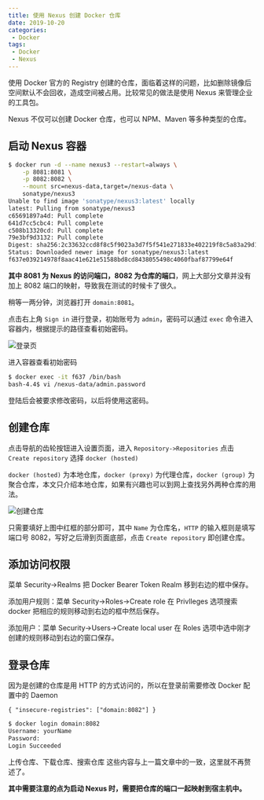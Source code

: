 ```yaml
---
title: 使用 Nexus 创建 Docker 仓库
date: 2019-10-20
categories:
 - Docker
tags:
 - Docker
 - Nexus
---
```


使用 Docker 官方的 Registry 创建的仓库，面临着这样的问题，比如删除镜像后空间默认不会回收，造成空间被占用。比较常见的做法是使用 Nexus 来管理企业的工具包。

Nexus 不仅可以创建 Docker 仓库，也可以 NPM、Maven 等多种类型的仓库。

## 启动 Nexus 容器

```bash
$ docker run -d --name nexus3 --restart=always \
    -p 8081:8081 \
    -p 8082:8082 \
    --mount src=nexus-data,target=/nexus-data \
    sonatype/nexus3
Unable to find image 'sonatype/nexus3:latest' locally
latest: Pulling from sonatype/nexus3
c65691897a4d: Pull complete
641d7cc5cbc4: Pull complete
c508b13320cd: Pull complete
79e3bf9d3132: Pull complete
Digest: sha256:2c33632ccd8f8c5f9023a3d7f5f541e271833e402219f8c5a83a29d1721457ca
Status: Downloaded newer image for sonatype/nexus3:latest
f637e039214978f8aac41e621e51588bd8cd8438055498c4060fbaf87799e64f
```

**其中 8081 为 Nexus 的访问端口，8082 为仓库的端口**，网上大部分文章并没有加上 8082 端口的映射，导致我在测试的时候卡了很久。

稍等一两分钟，浏览器打开 `domain:8081`。

点击右上角 `Sign in` 进行登录，初始账号为 `admin`，密码可以通过 `exec` 命令进入容器内，根据提示的路径查看初始密码。

![登录页](/imgs/docker/4.png)

进入容器查看初始密码

```sh
$ docker exec -it f637 /bin/bash
bash-4.4$ vi /nexus-data/admin.password
```

登陆后会被要求修改密码，以后将使用这密码。

## 创建仓库

点击导航的齿轮按钮进入设置页面，进入 `Repository->Repositories` 点击 `Create repository` 选择 `docker (hosted)`

`docker (hosted)` 为本地仓库，`docker (proxy)` 为代理仓库，`docker (group)` 为聚合仓库，本文只介绍本地仓库，如果有兴趣也可以到网上查找另外两种仓库的用法。

![创建仓库](/imgs/docker/5.png)

只需要填好上图中红框的部分即可，其中 `Name` 为仓库名，`HTTP` 的输入框则是填写端口号 8082，写好之后滑到页面底部，点击 `Create repository` 即创建仓库。

## 添加访问权限

菜单 Security->Realms 把 Docker Bearer Token Realm 移到右边的框中保存。

添加用户规则：菜单 Security->Roles->Create role 在 Privlleges 选项搜索 docker 把相应的规则移动到右边的框中然后保存。

添加用户：菜单 Security->Users->Create local user 在 Roles 选项中选中刚才创建的规则移动到右边的窗口保存。


## 登录仓库

因为是创建的仓库是用 HTTP 的方式访问的，所以在登录前需要修改 Docker 配置中的 Daemon

`{ "insecure-registries": ["domain:8082"] }`


```sh
$ docker login domain:8082
Username: yourName
Password:
Login Succeeded
```

上传仓库、下载仓库、搜索仓库 这些内容与上一篇文章中的一致，这里就不再赘述了。

**其中需要注意的点为启动 Nexus 时，需要把仓库的端口一起映射到宿主机中。**